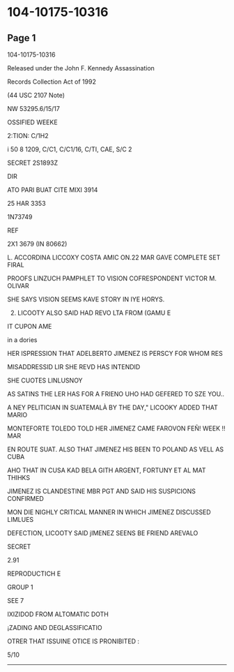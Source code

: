 # 104-10175-10316

## Page 1

104-10175-10316

Released under the John F. Kennedy Assassination

Records Collection Act of 1992

(44 USC 2107 Note)

NW 53295.6/15/17

OSSIFIED WEEKE

2:TION: C/1H2

i 50 8 1209, C/C1, C/C1/16, C/TI, CAE, S/C 2

SECRET 2S1893Z

DIR

ATO PARI BUAT CITE MIXI 3914

25 HAR 3353

1N73749

REF

2X1 3679 (IN 80662)

L. ACCORDINA LICCOXY COSTA AMIC ON.22 MAR GAVE COMPLETE SET FIRAL

PROOFS LINZUCH PAMPHLET TO VISION COFRESPONDENT VICTOR M. OLIVAR

SHE SAYS VISION SEEMS KAVE STORY IN IYE HORYS.

2. LICOOTY ALSO SAID HAD REVO LTA FROM (GAMU E

IT CUPON AME

in a dories

HER ISPRESSION THAT ADELBERTO JIMENEZ IS PERSCY FOR WHOM RES

MISADDRESSID LIR SHE REVD HAS INTENDID

SHE CUOTES LINLUSNOY

AS SATINS THE LER HAS FOR A FRIENO UHO HAD GEFERED TO SZE YOU..

A NEY PELITICIAN IN SUATEMALÀ BY THE DAY," LICOOKY ADDED THAT MARIO

MONTEFORTE TOLEDO TOLD HER JIMENEZ CAME FAROVON FEÑ! WEEK !! MAR

EN ROUTE SUAT. ALSO THAT JIMENEZ HIS BEEN TO POLAND AS VELL AS CUBA

AHO THAT IN CUSA KAD BELA GITH ARGENT, FORTUNY ET AL MAT THIHKS

JIMENEZ IS CLANDESTINE MBR PGT AND SAID HIS SUSPICIONS CONFIRMED

MON DIE NIGHLY CRITICAL MANNER IN WHICH JIMENEZ DISCUSSED LIMLUES

DEFECTION, LICOOTY SAID jIMENEZ SEENS BE FRIEND AREVALO

SECRET

2.91

REPRODUCTICH E

GROUP 1

SEE 7

IXIZIDOD FROM ALTOMATIC DOTH

¡ZADING AND DEGLASSIFICATIO

OTRER THAT ISSUINE OTICE IS PRONIBITED :

5/10

---

